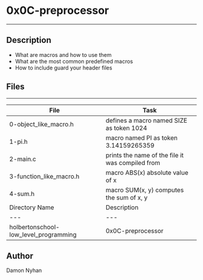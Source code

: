 # 0x0C-preprocessor
---
## Description
* What are macros and how to use them
* What are the most common predefined macros
* How to include guard your header files
## Files
---
File|Task
---|---
0-object_like_macro.h | defines a macro named SIZE as token 1024
1-pi.h | macro named PI as token 3.14159265359
2-main.c | prints the name of the file it was compiled from
3-function_like_macro.h | macro ABS(x) absolute value of x
4-sum.h | macro SUM(x, y) computes the sum of x, y
Directory Name | Description
---|---
holbertonschool-low_level_programming | 0x0C-preprocessor


## Author
Damon Nyhan